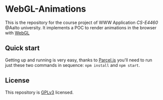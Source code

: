 # WebGL-Animations

This is the repository for the course project of WWW Application _CS-E4460_ @Aalto university. It implements a POC to render animations in the browser with [WebGL](https://www.khronos.org/webgl/)

## Quick start

Getting up and running is very easy, thanks to [Parcel.js](https://parceljs.org/) you'll need to run just these two commands in sequence: `npm install` and `npm start`.

## License

This repository is [GPLv3](https://github.com/riccardofelluga/WebGL-Animations/blob/main/LICENSE.md) licensed.
